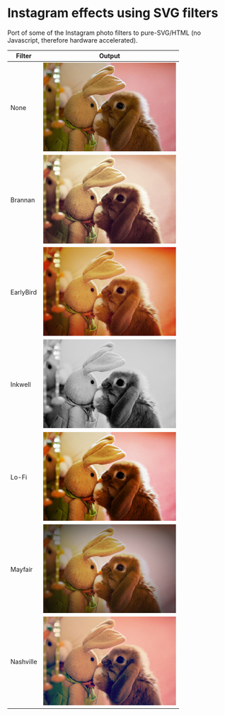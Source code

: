 # Instagram effects using SVG filters

Port of some of the Instagram photo filters to pure-SVG/HTML (no Javascript, therefore hardware accelerated).

Filter | Output
-------|-------
None | <img src="screenshots/animals.jpg" />
Brannan | <img src="screenshots/brannan.jpg" width="300" height="200" />
EarlyBird | <img src="screenshots/earlybird.jpg" width="300" height="200" />
Inkwell | <img src="screenshots/inkwell.jpg" width="300" height="200" />
Lo-Fi | <img src="screenshots/lo-fi.jpg" width="300" height="200" />
Mayfair | <img src="screenshots/mayfair.jpg" width="300" height="200" />
Nashville | <img src="screenshots/nashville.jpg" width="300" height="200" />
